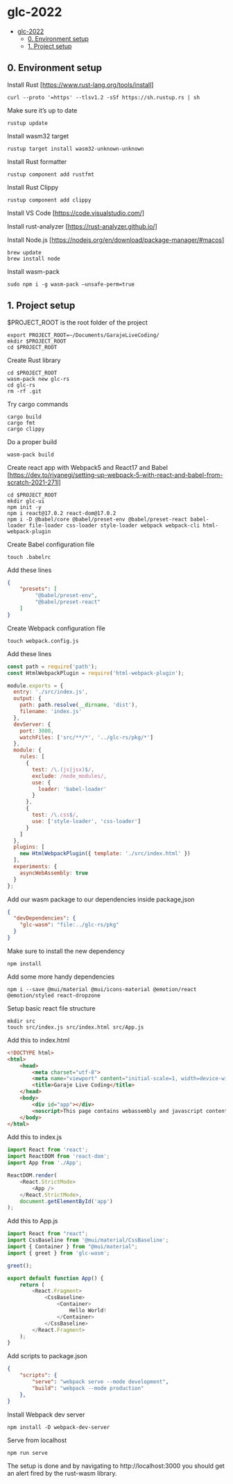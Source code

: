# glc-2022

- [glc-2022](#glc-2022)
  - [0. Environment setup](#0-environment-setup)
  - [1. Project setup](#1-project-setup)

## 0. Environment setup
Install Rust [https://www.rust-lang.org/tools/install]
```
curl --proto '=https' --tlsv1.2 -sSf https://sh.rustup.rs | sh
```

Make sure it’s up to date
```
rustup update
```

Install wasm32 target
```
rustup target install wasm32-unknown-unknown
```

Install Rust formatter
```
rustup component add rustfmt
```

Install Rust Clippy
```
rustup component add clippy
```

Install VS Code [https://code.visualstudio.com/]

Install rust-analyzer [https://rust-analyzer.github.io/]

Install Node.js [https://nodejs.org/en/download/package-manager/#macos]
```
brew update
brew install node
```

Install wasm-pack
```
sudo npm i -g wasm-pack –unsafe-perm=true
```

## 1. Project setup

$PROJECT_ROOT is the root folder of the project
```
export PROJECT_ROOT=~/Documents/GarajeLiveCoding/
mkdir $PROJECT_ROOT
cd $PROJECT_ROOT
```

Create Rust library
```
cd $PROJECT_ROOT
wasm-pack new glc-rs
cd glc-rs
rm -rf .git
```

Try cargo commands
```
cargo build
cargo fmt
cargo clippy
```

Do a proper build
```
wasm-pack build
```

Create react app with Webpack5 and React17 and Babel [https://dev.to/riyanegi/setting-up-webpack-5-with-react-and-babel-from-scratch-2021-271l]
```
cd $PROJECT_ROOT
mkdir glc-ui
npm init -y
npm i react@17.0.2 react-dom@17.0.2
npm i -D @babel/core @babel/preset-env @babel/preset-react babel-loader file-loader css-loader style-loader webpack webpack-cli html-webpack-plugin
```

Create Babel configuration file
```
touch .babelrc
```

Add these lines
```json
{
    "presets": [
         "@babel/preset-env",
         "@babel/preset-react"
    ]
}
```

Create Webpack configuration file
```
touch webpack.config.js
```

Add these lines
```js
const path = require('path');
const HtmlWebpackPlugin = require('html-webpack-plugin');

module.exports = {
  entry: './src/index.js',
  output: {
    path: path.resolve(__dirname, 'dist'),
    filename: 'index.js'
  },
  devServer: {
    port: 3000,
    watchFiles: ['src/**/*', '../glc-rs/pkg/*'] 
  },
  module: {
    rules: [
      {
        test: /\.(js|jsx)$/,
        exclude: /node_modules/,
        use: {
          loader: 'babel-loader'
        }
      },
      {
        test: /\.css$/,
        use: ['style-loader', 'css-loader']
      }
    ]
  },
  plugins: [
    new HtmlWebpackPlugin({ template: './src/index.html' })
  ],
  experiments: {
    asyncWebAssembly: true
  }
};
```

Add our wasm package to our dependencies inside package,json
```json
{
  "devDependencies": {
    "glc-wasm": "file:../glc-rs/pkg"
  }
}
```

Make sure to install the new dependency
```
npm install
```

Add some more handy dependencies
```
npm i --save @mui/material @mui/icons-material @emotion/react @emotion/styled react-dropzone
```

Setup basic react file structure
```
mkdir src
touch src/index.js src/index.html src/App.js
```

Add this to index.html
```html
<!DOCTYPE html>
<html>
    <head>
        <meta charset="utf-8">
        <meta name="viewport" content="initial-scale=1, width=device-width" />
        <title>Garaje Live Coding</title>
    </head>
    <body>
        <div id="app"></div>
        <noscript>This page contains webassembly and javascript content, please enable javascript in your browser.</noscript>
    </body>
</html>
```

Add this to index.js
```js
import React from 'react';
import ReactDOM from 'react-dom';
import App from './App';

ReactDOM.render(
    <React.StrictMode>
        <App />
    </React.StrictMode>,
    document.getElementById('app')
);
```

Add this to App.js
```js
import React from "react";
import CssBaseline from '@mui/material/CssBaseline';
import { Container } from "@mui/material";
import { greet } from 'glc-wasm';

greet();

export default function App() {
    return (
        <React.Fragment>
            <CssBaseline>
                <Container>
                    Hello World!
                </Container>
            </CssBaseline>
        </React.Fragment>
    );
}
```

Add scripts to package.json
```json
{
    "scripts": {
        "serve": "webpack serve --mode development",
        "build": "webpack --mode production" 
    },
}
```

Install Webpack dev server
```
npm install -D webpack-dev-server
```

Serve from localhost
```
npm run serve
```

The setup is done and by navigating to http://localhost:3000 you should get an alert fired by the rust-wasm library.

